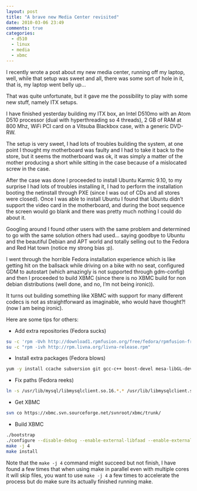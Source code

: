 ```yaml
---
layout: post
title: "A brave new Media Center revisited"
date: 2010-03-06 23:49
comments: true
categories:
  - d510
  - linux
  - media
  - xbmc
---
```

I recently wrote a post about my new media center, running off my laptop, well, while that setup was sweet and all, there was some sort of hole in it, that is, my laptop went belly up…

That was quite unfortunate, but it gave me the possibility to play with some new stuff, namely ITX setups.

I have finished yesterday building my ITX box, an Intel D510mo with an Atom D510 processor (dual with hyperthreading so 4 threads), 2 GB of RAM at 800 Mhz, WiFi PCI card on a Vitsuba Blackbox case, with a generic DVD-RW.

The setup is very sweet, I had lots of troubles building the system, at one point I thought my motherboard was faulty and I had to take it back to the store, but it seems the motherboard was ok, it was simply a matter of the mother producing a short while sitting in the case because of a mislocated screw in the case.

After the case was done I proceeded to install Ubuntu Karmic 9.10, to my surprise I had lots of troubles installing it, I had to perform the installation booting the netinstall through PXE (since I was out of CDs and all stores were closed). Once I was able to install Ubuntu I found that Ubuntu didn’t support the video card in the motherboard, and during the boot sequence the screen would go blank and there was pretty much nothing I could do about it.

Googling around I found other users with the same problem and determined to go with the same solution others had used… saying goodbye to Ubuntu and the beautiful Debian and APT world and totally selling out to the Fedora and Red Hat town (notice my strong bias :p).

I went through the horrible Fedora installation experience which is like getting hit on the ballsack while driving on a bike with no seat, configured GDM to autostart (which amazingly is not supported through gdm-config) and then I proceeded to build XBMC (since there is no XBMC build for non debian distributions (well done, and no, I’m not being ironic)).

It turns out building something like XBMC with support for many different codecs is not as straightforward as imaginable, who would have thought?! (now I am being ironic).

Here are some tips for others:

* Add extra repositories (Fedora sucks)
``` bash
su -c 'rpm -Uvh http://download1.rpmfusion.org/free/fedora/rpmfusion-free-release-stable.noarch.rpm http://download1.rpmfusion.org/nonfree/fedora/rpmfusion-nonfree-release-stable.noarch.rpm'
su -c "rpm -ivh http://rpm.livna.org/livna-release.rpm"
```

* Install extra packages (Fedora blows)
``` bash
yum -y install ccache subversion git gcc-c++ boost-devel mesa-libGL-devel glew-devel libmad-devel libjpeg-devel libsamplerate-devel libogg-devel libvorbis-devel freetype-devel fontconfig-devel bzip2-devel fribidi-devel sqlite-devel mysql-devel libpng-devel pcre-devel lzo-devel libcdio-devel libsmbclient-devel SDL-devel SDL_image-devel SDL_mixer-devel enca-devel jasper-devel libmms-devel libXt-devel libXtst-devel libXmu-devel libXinerama-devel libcurl-devel dbus-devel hal-devel pulseaudio-libs-devel pulseaudio-libs-zeroconf faac-devel avahi-devel ffmpeg-devel a52dec-devel libdca-devel faad2-devel mpeg2dec-devel libass-devel libmpcdec-devel flac-devel wavpack-devel python-devel cmake gperf unzip make libtool flex bison libtiff-devel avbin-devel libmicrohttpd-devel libdvdcss-devel faad2-devel
```

* Fix paths (Fedora reeks)
``` bash
ln -s /usr/lib/mysql/libmysqlclient.so.16.*.* /usr/lib/libmysqlclient.so
```

* Get XBMC
``` bash
svn co https://xbmc.svn.sourceforge.net/svnroot/xbmc/trunk/
```

* Build XBMC
``` bash
./bootstrap
./configure --disable-debug --enable-external-libfaad --enable-external-libdts --enable-mid --enable-profiling --enable-external-libmad --enable-external-liba52 --enable-external-libmpeg2 --enable-external-libass --enable-external-libvorbis --enable-external-libogg --enable-external-libmpcdec --enable-external-libflac --enable-external-libwavpack --enable-external-python
make -j 4
make install
```

Note that the `make -j 4` command might succeed but not finish, I have found a few times that when using make in parallel even with multiple cores it will skip files, you want to use `make -j 4` a few times to accelerate the process but do make sure its actually finished running make.